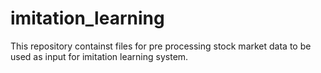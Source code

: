 # imitation_learning
This repository containst files for pre processing stock market data to be used as input for imitation learning system.
